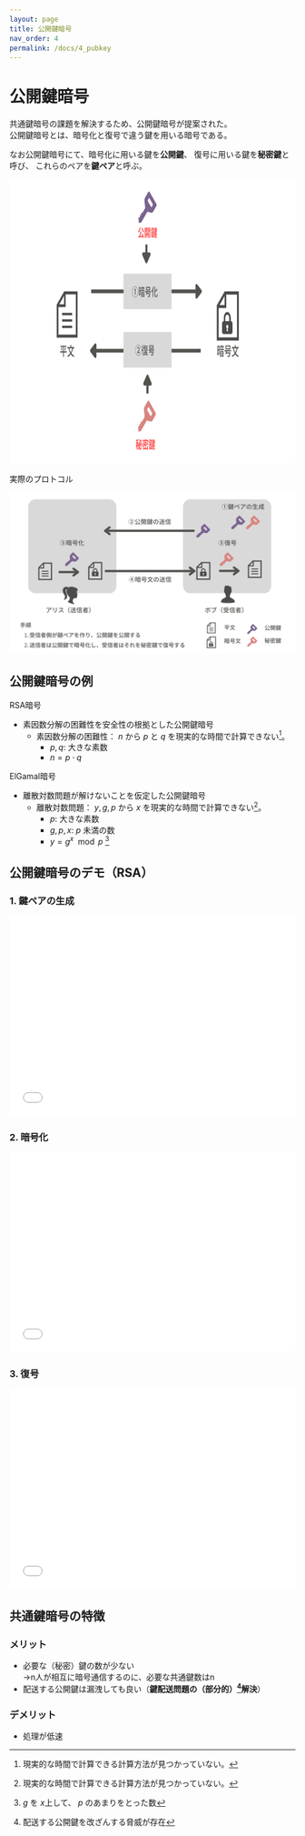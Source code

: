 ```yaml
---
layout: page
title: 公開鍵暗号
nav_order: 4
permalink: /docs/4_pubkey
---
```


<script>
    MathJax = {
      tex: {
        inlineMath: [['$','$'], ['\\(','\\)']],
        processEscapes: true,
        tags: "ams",
        autoload: {
          color: [],
          colorV2: ['color']
        },
        packages: {'[+]': ['noerrors']}
      },
      chtml: {
        matchFontHeight: false,
        displayAlign: "left",
        displayIndent: "2em"
      },
      options: {
        renderActions: {
          /* add a new named action to render <script type="math/tex"> */
          find_script_mathtex: [10, function (doc) {
            for (const node of document.querySelectorAll('script[type^="math/tex"]')) {
              const display = !!node.type.match(/; *mode=display/);
              const math = new doc.options.MathItem(node.textContent, doc.inputJax[0], display);
              const text = document.createTextNode('');
              node.parentNode.replaceChild(text, node);
              math.start = {node: text, delim: '', n: 0};
              math.end = {node: text, delim: '', n: 0};
              doc.math.push(math);
            }
          }, '']
        }
      },
      loader: {
        load: ['[tex]/noerrors']
      }
    };
</script>
<script async src="https://cdn.jsdelivr.net/npm/mathjax@3/es5/tex-chtml.js" id="MathJax-script"></script>


# 公開鍵暗号

共通鍵暗号の課題を解決するため、公開鍵暗号が提案された。  
公開鍵暗号とは、暗号化と復号で違う鍵を用いる暗号である。

なお公開鍵暗号にて、暗号化に用いる鍵を**公開鍵**、
復号に用いる鍵を**秘密鍵**と呼び、
これらのペアを**鍵ペア**と呼ぶ。

<img src="../img/pubkey1.png" height="500px" />

実際のプロトコル

<img src="../img/pubkey2.png" />

## 公開鍵暗号の例

RSA暗号
- 素因数分解の困難性を安全性の根拠とした公開鍵暗号
  - 素因数分解の困難性： $n$ から $p$ と $q$ を現実的な時間で計算できない[^mitukattenai]。
    - $p, q$: 大きな素数 
    - $n = p \cdot q$

ElGamal暗号
- 離散対数問題が解けないことを仮定した公開鍵暗号
  - 離散対数問題： $y, g, p$ から $x$ を現実的な時間で計算できない[^mitukattenai]。
    - $p$:  大きな素数
    - $g, p, x$: $p$ 未満の数
    - $y = g^x \mod p$ [^risantaisu]

[^mitukattenai]: 現実的な時間で計算できる計算方法が見つかっていない。
[^risantaisu]: $g$ を $x$上して、 $p$ のあまりをとった数

## 公開鍵暗号のデモ（RSA）

### 1. 鍵ペアの生成

<iframe src="../demo/rsa_keygen.html" height="350px" width="100%" scrolling="no" frameborder="0"></iframe>

### 2. 暗号化

<iframe src="../demo/rsa_enc.html" height="350px" width="100%" scrolling="no" frameborder="0"></iframe>

### 3. 復号

<iframe src="../demo/rsa_dec.html" height="350px" width="100%" scrolling="no" frameborder="0"></iframe>
    
    

## 共通鍵暗号の特徴
### メリット
- 必要な（秘密）鍵の数が少ない  
  →n人が相互に暗号通信するのに、必要な共通鍵数はn
- 配送する公開鍵は漏洩しても良い（**鍵配送問題の（部分的）[^bubunnteki]解決**）

### デメリット
- 処理が低速

[^bubunnteki]: 配送する公開鍵を改ざんする脅威が存在
